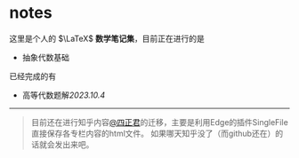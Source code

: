 # notes
这里是个人的 $`\LaTeX`$ **数学笔记集**，目前正在进行的是
- 抽象代数基础

已经完成的有
- 高等代数题解*2023.10.4*
___________________
>目前还在进行知乎内容[@四正君](https://www.zhihu.com/people/si-zheng-jun-15)的迁移，主要是利用Edge的插件SingleFile直接保存各专栏内容的html文件。
>如果哪天知乎没了（而github还在）的话就会发出来吧。
